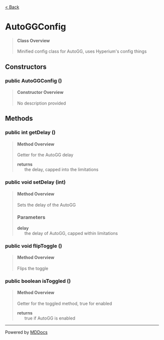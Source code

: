 [< Back](../README.md)
# AutoGGConfig #
>#### Class Overview ####
>Minified config class for AutoGG, uses Hyperium's config things
## Constructors ##
### public AutoGGConfig () ###
>#### Constructor Overview ####
>No description provided
>
## Methods ##
### public int getDelay () ###
>#### Method Overview ####
>Getter for the AutoGG delay
>
>**returns**<br />
>&nbsp;&nbsp;&nbsp;&nbsp;&nbsp;&nbsp;the delay, capped into the limitations
>
### public void setDelay (int) ###
>#### Method Overview ####
>Sets the delay of the AutoGG
>
>### Parameters ###
>**delay**<br />
>&nbsp;&nbsp;&nbsp;&nbsp;&nbsp;&nbsp;the delay of AutoGG, capped within limitations
>
### public void flipToggle () ###
>#### Method Overview ####
>Flips the toggle
>
### public boolean isToggled () ###
>#### Method Overview ####
>Getter for the toggled method, true for enabled
>
>**returns**<br />
>&nbsp;&nbsp;&nbsp;&nbsp;&nbsp;&nbsp;true if AutoGG is enabled
>

---
Powered by [MDDocs](https://github.com/VRCube/MDDocs)